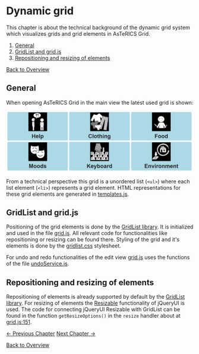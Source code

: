 # Dynamic grid
This chapter is about the technical background of the dynamic grid system which visualizes grids and grid elements in AsTeRICS Grid.

1. [General](03_grid.md#general)
1. [GridList and grid.js](03_grid.md#gridlist-and-gridjs)
1. [Repositioning and resizing of elements](03_grid.md#repositioning-and-resizing-of-elements)

[Back to Overview](00_index.md)

## General
When opening AsTeRICS Grid in the main view the latest used grid is shown:

![default grid](img/grid_default_en.jpg)

From a technical perspective this grid is a unordered list (`<ul>`) where each list element (`<li>`) represents a grid element. HTML representations for these grid elements are generated in [templates.js](https://github.com/asterics/AsTeRICS-Grid/blob/master/src/js/templates.js). 

## GridList and grid.js
Positioning of the grid elements is done by the [GridList library](https://github.com/klues/grid). It is initialized and used in the file [grid.js](https://github.com/asterics/AsTeRICS-Grid/blob/master/src/js/grid.js). All relevant code for functionalities like repositioning or resizing can be found there. Styling of the grid and it's elements is done by the [gridlist.css](https://github.com/asterics/AsTeRICS-Grid/blob/master/src/css/gridlist.css) stylesheet.

For undo and redo functionalities of the edit view [grid.js](https://github.com/asterics/AsTeRICS-Grid/blob/master/src/js/grid.js) uses the functions of the file [undoService.js](https://github.com/asterics/AsTeRICS-Grid/blob/master/src/js/service/data/undoService.js).

## Repositioning and resizing of elements
Repositioning of elements is already supported by default by the [GridList library](https://github.com/klues/grid). For resizing of elements the [Resizable](https://jqueryui.com/resizable/) functionality of jQueryUI is used. The code for connecting jQueryUI Resizable with GridList can be found in the function `getResizeOptions()` in the `resize` handler about at [grid.js:151](https://github.com/asterics/AsTeRICS-Grid/blob/master/src/js/grid.js#L151).


[&#x2190; Previous Chapter](02_tools.md) [Next Chapter &#x2192;](04_vuejs.md)

[Back to Overview](00_index.md)



